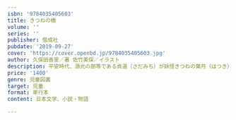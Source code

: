```yaml
---
isbn: '9784035405603'
title: きつねの橋
volume: ''
series: ''
publisher: 偕成社
pubdate: '2019-09-27'
cover: 'https://cover.openbd.jp/9784035405603.jpg'
author: 久保田香里／著 佐竹美保／イラスト
description: 平安時代、源光の郎等である貞道（さだみち）が妖怪きつねの葉月（はつき）と不遇の姫を助けたり盗賊を捕まえたりと大活躍。
price: '1400'
genre: 児童図書
target: 児童
format: 単行本
content: 日本文学、小説・物語

---
```


